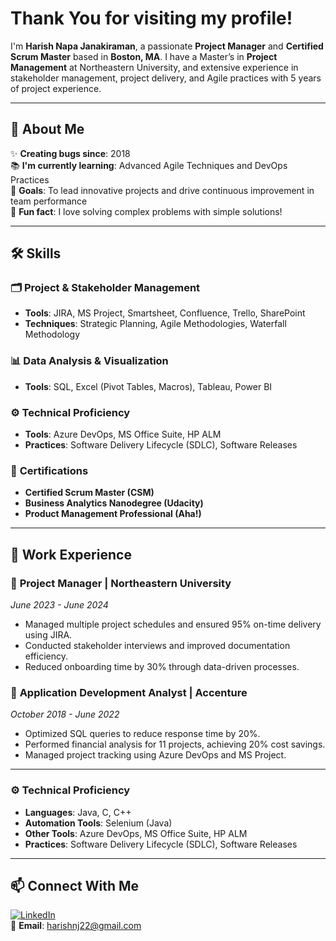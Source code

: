 # Thank You for visiting my profile!

I'm **Harish Napa Janakiraman**, a passionate **Project Manager** and **Certified Scrum Master** based in **Boston, MA**. I have a Master’s in **Project Management** at Northeastern University, and extensive experience in stakeholder management, project delivery, and Agile practices with 5 years of project experience.

---

## 🔎 **About Me**

✨ **Creating bugs since**: 2018  
📚 **I'm currently learning**: Advanced Agile Techniques and DevOps Practices  
🎯 **Goals**: To lead innovative projects and drive continuous improvement in team performance  
🎲 **Fun fact**: I love solving complex problems with simple solutions!

---

## 🛠 **Skills**

### 🗂 **Project & Stakeholder Management**
- **Tools**: JIRA, MS Project, Smartsheet, Confluence, Trello, SharePoint  
- **Techniques**: Strategic Planning, Agile Methodologies, Waterfall Methodology  

### 📊 **Data Analysis & Visualization**
- **Tools**: SQL, Excel (Pivot Tables, Macros), Tableau, Power BI  

### ⚙️ **Technical Proficiency**
- **Tools**: Azure DevOps, MS Office Suite, HP ALM  
- **Practices**: Software Delivery Lifecycle (SDLC), Software Releases  

### 🚀 **Certifications**
- **Certified Scrum Master (CSM)**
- **Business Analytics Nanodegree (Udacity)**
- **Product Management Professional (Aha!)**

---

## 💼 **Work Experience**

### 📌 **Project Manager** | Northeastern University  
*June 2023 - June 2024*  
- Managed multiple project schedules and ensured 95% on-time delivery using JIRA.
- Conducted stakeholder interviews and improved documentation efficiency.
- Reduced onboarding time by 30% through data-driven processes.

### 📌 **Application Development Analyst** | Accenture  
*October 2018 - June 2022*  
- Optimized SQL queries to reduce response time by 20%.
- Performed financial analysis for 11 projects, achieving 20% cost savings.
- Managed project tracking using Azure DevOps and MS Project.

---

### ⚙️ **Technical Proficiency**
- **Languages**: Java, C, C++  
- **Automation Tools**: Selenium (Java)  
- **Other Tools**: Azure DevOps, MS Office Suite, HP ALM  
- **Practices**: Software Delivery Lifecycle (SDLC), Software Releases  

---

## 📫 **Connect With Me**

[![LinkedIn](https://img.shields.io/badge/LinkedIn-0A66C2?style=for-the-badge&logo=linkedin&logoColor=white)](https://www.linkedin.com/in/harish-napa-janakiraman/)  
📧 **Email**: [harishnj22@gmail.com](mailto:harishnj22@gmail.com)
